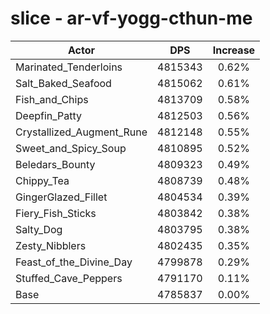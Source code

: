 # slice - ar-vf-yogg-cthun-me
| Actor | DPS | Increase |
|---|:---:|:---:|
|Marinated_Tenderloins|4815343|0.62%|
|Salt_Baked_Seafood|4815062|0.61%|
|Fish_and_Chips|4813709|0.58%|
|Deepfin_Patty|4812503|0.56%|
|Crystallized_Augment_Rune|4812148|0.55%|
|Sweet_and_Spicy_Soup|4810895|0.52%|
|Beledars_Bounty|4809323|0.49%|
|Chippy_Tea|4808739|0.48%|
|GingerGlazed_Fillet|4804534|0.39%|
|Fiery_Fish_Sticks|4803842|0.38%|
|Salty_Dog|4803795|0.38%|
|Zesty_Nibblers|4802435|0.35%|
|Feast_of_the_Divine_Day|4799878|0.29%|
|Stuffed_Cave_Peppers|4791170|0.11%|
|Base|4785837|0.00%|
